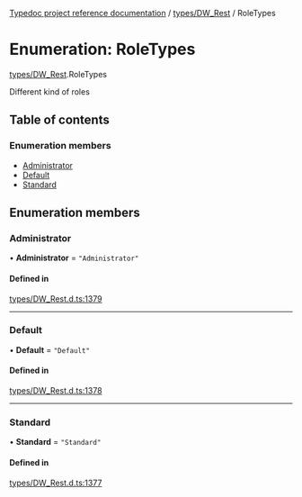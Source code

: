 [Typedoc project reference documentation](../README.md) / [types/DW_Rest](../modules/types_dw_rest.md) / RoleTypes

# Enumeration: RoleTypes

[types/DW_Rest](../modules/types_dw_rest.md).RoleTypes

Different kind of roles

## Table of contents

### Enumeration members

- [Administrator](types_dw_rest.roletypes.md#administrator)
- [Default](types_dw_rest.roletypes.md#default)
- [Standard](types_dw_rest.roletypes.md#standard)

## Enumeration members

### Administrator

• **Administrator** = `"Administrator"`

#### Defined in

[types/DW_Rest.d.ts:1379](https://github.com/DocuWare/REST-Sample-TS/blob/828b3d4/src/types/DW_Rest.d.ts#L1379)

___

### Default

• **Default** = `"Default"`

#### Defined in

[types/DW_Rest.d.ts:1378](https://github.com/DocuWare/REST-Sample-TS/blob/828b3d4/src/types/DW_Rest.d.ts#L1378)

___

### Standard

• **Standard** = `"Standard"`

#### Defined in

[types/DW_Rest.d.ts:1377](https://github.com/DocuWare/REST-Sample-TS/blob/828b3d4/src/types/DW_Rest.d.ts#L1377)
